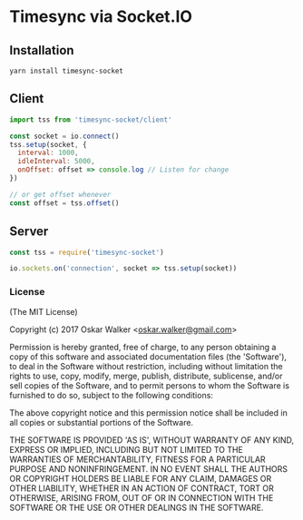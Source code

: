 # Timesync via Socket.IO

## Installation
```
yarn install timesync-socket
```

## Client
```javascript
import tss from 'timesync-socket/client'

const socket = io.connect()
tss.setup(socket, {
  interval: 1000,
  idleInterval: 5000,
  onOffset: offset => console.log // Listen for change
})

// or get offset whenever
const offset = tss.offset()
```

## Server
```javascript
const tss = require('timesync-socket')

io.sockets.on('connection', socket => tss.setup(socket))
```

### License

(The MIT License)

Copyright (c) 2017 Oskar Walker &lt;oskar.walker@gmail.com&gt;

Permission is hereby granted, free of charge, to any person obtaining
a copy of this software and associated documentation files (the
'Software'), to deal in the Software without restriction, including
without limitation the rights to use, copy, modify, merge, publish,
distribute, sublicense, and/or sell copies of the Software, and to
permit persons to whom the Software is furnished to do so, subject to
the following conditions:

The above copyright notice and this permission notice shall be
included in all copies or substantial portions of the Software.

THE SOFTWARE IS PROVIDED 'AS IS', WITHOUT WARRANTY OF ANY KIND,
EXPRESS OR IMPLIED, INCLUDING BUT NOT LIMITED TO THE WARRANTIES OF
MERCHANTABILITY, FITNESS FOR A PARTICULAR PURPOSE AND NONINFRINGEMENT.
IN NO EVENT SHALL THE AUTHORS OR COPYRIGHT HOLDERS BE LIABLE FOR ANY
CLAIM, DAMAGES OR OTHER LIABILITY, WHETHER IN AN ACTION OF CONTRACT,
TORT OR OTHERWISE, ARISING FROM, OUT OF OR IN CONNECTION WITH THE
SOFTWARE OR THE USE OR OTHER DEALINGS IN THE SOFTWARE.
